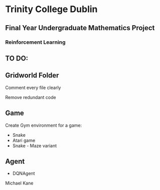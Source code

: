 # Trinity College Dublin
## Final Year Undergraduate Mathematics Project
### Reinforcement Learning 

**TO DO**:
---
Gridworld Folder
---
Comment every file clearly

Remove redundant code

**Game**
---
Create Gym environment for a game:
* Snake
* Atari game
* Snake - Maze variant

**Agent**
---
* DQNAgent






Michael Kane
